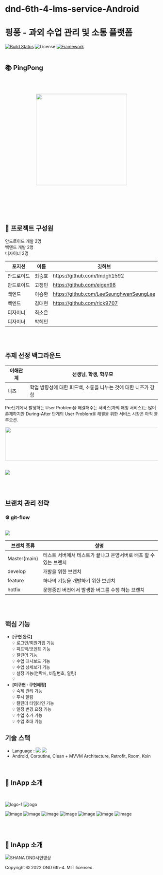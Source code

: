 # dnd-6th-4-lms-service-Android

# 핑퐁 - 과외 수업 관리 및 소통 플랫폼

[![Build Status](https://img.shields.io/badge/status-developing-green)](https://github.com/tmdgh1592/Parking-Service)
![License](https://img.shields.io/apm/l/vim-mode?color=yellowgreen)
[![Framework](https://img.shields.io/badge/framework-android-green)](https://developer.android.com/)
<br><br>
## 📚 PingPong
<br><br>
<p align="center">
  <img style="display=inline" src="https://user-images.githubusercontent.com/56534241/155872938-9a66c0fd-3ff7-4257-afb7-b82e5ad870f1.png" width="300" height="300" />
</p><br><br>


<br><br>

## 🏅 프로젝트 구성원

안드로이드 개발 2명 <br> 
백엔드 개발 2명 <br>
디자이너 2명  <br>

|포지션|이름|깃허브|
|----|-----|---|
|안드로이드|최승호|https://github.com/tmdgh1592|
|안드로이드|고정민|https://github.com/eigen98|
|백엔드|이승환|https://github.com/LeeSeunghwanSeungLee|
|백엔드|김대현|https://github.com/rick9707|
|디자이너|최소은||
|디자이너|박혜민||

<br><br>


## 주제 선정 백그라운드
  <p align="center">
  
  | 이해관계 | 선생님,   학생,  학부모 |
| -------- | ---------------------- |
| 니즈  |학업 방향성에 대한 피드백, 소통을 나누는 것에 대한 니즈가 강함    |

  
  Pre단계에서 발생하는 User Problem을 해결해주는 서비스(과외 매칭 서비스)는 많이 존재하지만 During-After 단계의 User Problem을 해결을 위한 서비스 시장은 아직 블루오션.
 
  <img style="display=inline" src="https://user-images.githubusercontent.com/56534241/155872372-6e6fbab4-6e2d-4535-a7b3-e5470b39310d.png" width="610" height="110" />
  </p>
  <br>
    <img style="display=inline" src="https://user-images.githubusercontent.com/56534241/155872470-b25cfada-ed63-4a8f-b88a-d344ec931764.png" />
 
  <br><br>
  
## 브랜치 관리 전략
### ⚙️ git-flow
<br>
<img style="display=inline" src="https://user-images.githubusercontent.com/56534241/155872673-50e038a2-f3d5-421e-9431-d5f8b997ebbb.png" />

<br>

| 브랜치 종류  | 설명                                                         |
| ------------ | ------------------------------------------------------------ |
| Master(main) | 테스트 서버에서 테스트가 끝나고 운영서버로 배포 할 수 있는 브랜치 |
| develop      | 개발을 위한 브랜치                                           |
| feature      | 하나의 기능을 개발하기 위한 브랜치                           |
| hotfix       | 운영중인 버전에서 발생한 버그를 수정 하는 브랜치             |

<br><br>

## 핵심 기능 <br>
  + <strong>[구현 완료]</strong><br>
  💡 로그인/회원가입 기능<br>
  💡 피드백/코멘트 기능<br>
  💡 캘린더 기능<br>
  💡 수업 대시보드 기능<br>
  💡 수업 상세보기 기능<br>
  💡 설정 기능(연락처, 비밀번호, 알림) <br>
  💡 <br>
  + <strong>[미구현 · 구현예정]</strong><br>
  💡 숙제 관리 기능<br>
  💡 푸시 알림<br>
  💡 캘린더 타임라인 기능<br>
  💡 일정 변경 요청 기능<br>
  💡 수업 추가 기능<br>
  💡 수업 초대 기능<br>


## 기술 스택
  + Language : <img src="https://img.shields.io/badge/java-E34F26?style=for-the-badge&logo=java&logoColor=white">
  <img src="https://img.shields.io/badge/kotlin-7F52FF?style=for-the-badge&logo=kotlin&logoColor=white"><br>
  + Android, Coroutine, Clean + MVVM Architecture, Retrofit, Room, Koin</strong>
<br><br><br>


## 📱 InApp 소개
<br>
<p align="center" display="inline">
  
  ![logo-1](https://user-images.githubusercontent.com/68258365/155885005-666c972b-f2c2-4b0d-84c1-1cc140f45594.png)
![logo](https://user-images.githubusercontent.com/68258365/155885011-6e5518e0-0a3b-4040-9d4e-5bbb0dd8f231.png)

  ![image](https://user-images.githubusercontent.com/68258365/155885160-df31de41-d5b5-49aa-93f8-d295df9101db.png)
  ![image](https://user-images.githubusercontent.com/68258365/155885204-0edd3de5-f1b0-4087-8bcb-8ae67b2d6ada.png)
  ![image](https://user-images.githubusercontent.com/68258365/155885235-e37c4e31-96f0-43fb-b4ea-96c53d4e548b.png)
  ![image](https://user-images.githubusercontent.com/68258365/155885283-45106785-2c4f-4821-a69e-e154f17be1ae.png)
  ![image](https://user-images.githubusercontent.com/68258365/155885291-0dc3c7b6-55cf-4bfe-9ef3-ed54db789905.png)
  ![image](https://user-images.githubusercontent.com/68258365/155885308-a4530349-5e9c-4b8d-81f9-af9b4e8aa944.png)
  ![image](https://user-images.githubusercontent.com/68258365/155885322-3a96ac8f-fb9a-4e89-a1a4-0fdc10b342e5.png)
</p><br><br>

## 📱 InApp 소개 

![SHANA DND시연영상](https://user-images.githubusercontent.com/68258365/155885827-7e9e56ab-1ee8-4a1d-8432-55e1cb30bf3b.gif)





Copyright © 2022 DND 6th-4. MIT licensed.

